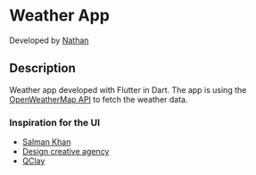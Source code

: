 # Weather App

Developed by [Nathan](https://github.com/NathanBrodin)

## Description
Weather app developed with Flutter in Dart. The app is using the [OpenWeatherMap API](https://openweathermap.org/api) to fetch the weather data.

### Inspiration for the UI
- [Salman Khan](https://dribbble.com/shots/16515389-Weather-App-Cards)
- [Design creative agency](https://dribbble.com/shots/20331883-Concept-Weather)
- [QClay](https://dribbble.com/shots/17996688-Weather-App)